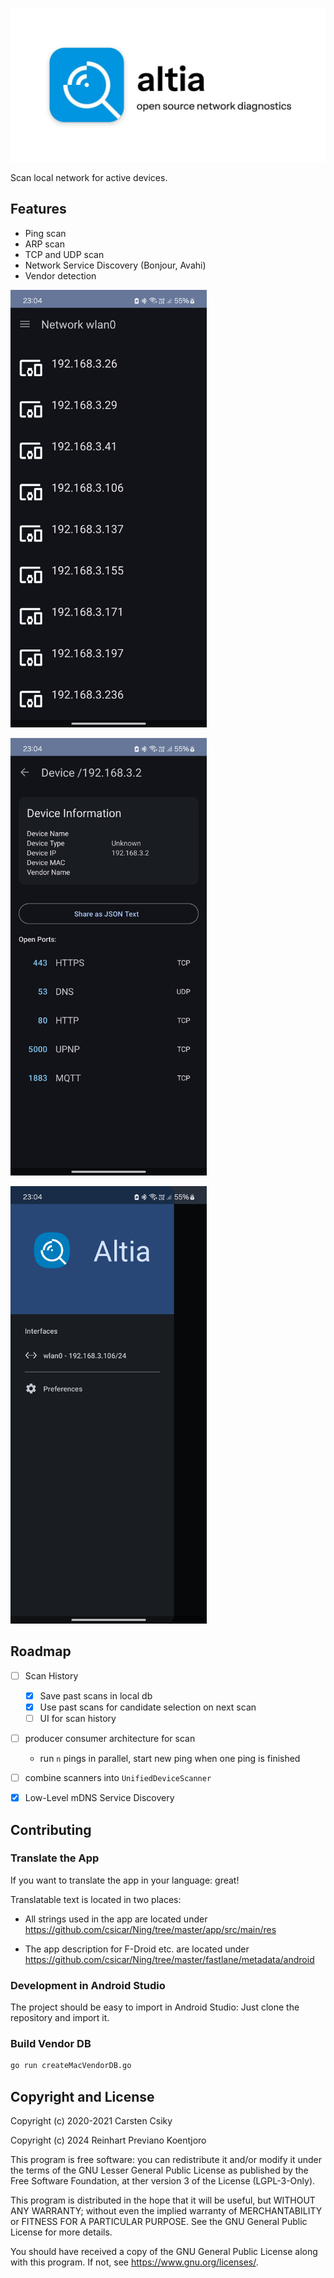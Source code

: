 
![Ning](fastlane/metadata/android/en-US/images/featureGraphic.jpg)

Scan local network for active devices.

Features
--------
* Ping scan
* ARP scan
* TCP and UDP scan
* Network Service Discovery (Bonjour, Avahi)
* Vendor detection


<img src="fastlane/metadata/android/en-US/images/phoneScreenshots/1-network-overview.jpg"
     alt="Screenshot Network Overview"
     height="700">


<img src="fastlane/metadata/android/en-US/images/phoneScreenshots/2-device-detail.jpg"
     alt="Screenshot Device Detail"
     height="700">

<img src="fastlane/metadata/android/en-US/images/phoneScreenshots/3-drawer.jpg"
     alt="Screenshot Drawer"
     height="700">

Roadmap
-------

- [ ] Scan History
    - [x] Save past scans in local db
    - [x] Use past scans for candidate selection on next scan
    - [ ] UI for scan history
- [ ] producer consumer architecture for scan
    - run `n` pings in parallel, start new ping when one ping is finished
- [ ] combine scanners into `UnifiedDeviceScanner`
- [x] Low-Level mDNS Service Discovery


Contributing
------------

### Translate the App

If you want to translate the app in your language: great!

Translatable text is located in two places:

- All strings used in the app are located under https://github.com/csicar/Ning/tree/master/app/src/main/res

- The app description for F-Droid etc. are located under https://github.com/csicar/Ning/tree/master/fastlane/metadata/android

### Development in Android Studio

The project should be easy to import in Android Studio: Just clone the repository and import it.

### Build Vendor DB
```bash
go run createMacVendorDB.go
```

## Copyright and License

Copyright (c) 2020-2021 Carsten Csiky

Copyright (c) 2024 Reinhart Previano Koentjoro

This program is free software: you can redistribute it and/or modify it under the terms of the GNU Lesser General Public License as published by the Free Software Foundation, at ther version 3 of the License (LGPL-3-Only).

This program is distributed in the hope that it will be useful, but WITHOUT ANY WARRANTY; without even the implied warranty of MERCHANTABILITY or FITNESS FOR A PARTICULAR PURPOSE. See the GNU General Public License for more details.

You should have received a copy of the GNU General Public License along with this program. If not, see <https://www.gnu.org/licenses/>. 